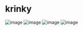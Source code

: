 # krinky
![image](https://github.com/user-attachments/assets/3d806dc4-64b9-4666-96e7-5855ddc6afe1)
![image](https://github.com/user-attachments/assets/ca7fa092-9c43-4085-b977-62bbe9ef40cf)
![image](https://github.com/user-attachments/assets/293d7f41-118e-4c50-9f5e-df0719d3fb6f)
![image](https://github.com/user-attachments/assets/6012e701-eadb-4dd7-8008-5085049cfcb9)

